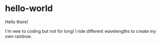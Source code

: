 # hello-world

Hello there!

I'm new to coding but not for long! I ride different wavelengths to create my own rainbow.
